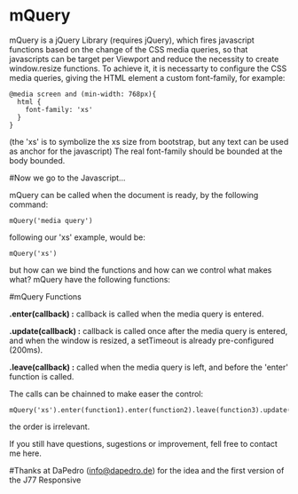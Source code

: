 # mQuery

mQuery is a jQuery Library (requires jQuery), which fires javascript functions based on the change of the CSS media queries, so that javascripts can be target per Viewport and reduce the necessity to create window.resize functions.
To achieve it, it is necessarty to configure the CSS media queries, giving the HTML element a custom font-family, for example:
```
@media screen and (min-width: 768px){
  html {
    font-family: 'xs' 
  }
}
```
(the 'xs' is to symbolize the xs size from bootstrap, but any text can be used as anchor for the javascript)
The real font-family should be bounded at the body bounded.


#Now we go to the Javascript...

mQuery can be called when the document is ready, by the following command:

```mQuery('media query')```

following our 'xs' example, would be: 

``` mQuery('xs') ```

but how can we bind the functions and how can we control what makes what?
mQuery have the following functions:

#mQuery Functions

<p><strong>.enter(callback) :</strong> callback is called when the media query is entered.</p>
<p><strong>.update(callback) :</strong> callback is called once after the media query is entered, and when the window is resized, a setTimeout is already pre-configured (200ms).</p>
<p><strong>.leave(callback) :</strong> called when the media query is left, and before the 'enter' function is called.</p>

The calls can be chainned to make easer the control:

```
mQuery('xs').enter(function1).enter(function2).leave(function3).update(function4).enter(function5);
```

the order is irrelevant.

If you still have questions, sugestions or improvement, fell free to contact me here.

#Thanks at DaPedro (info@dapedro.de) for the idea and the first version of the J77 Responsive

